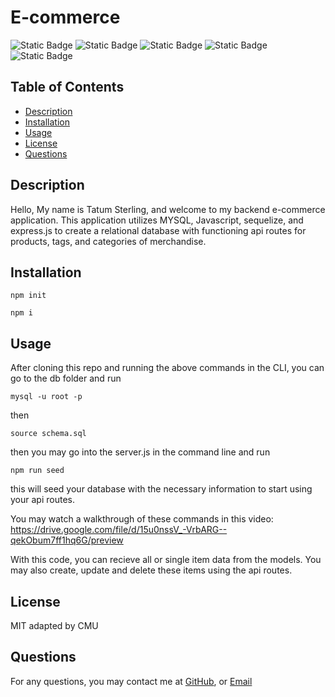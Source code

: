 # E-commerce
![Static Badge](https://img.shields.io/badge/sequelize-blue)
![Static Badge](https://img.shields.io/badge/javascript-yellow)
![Static Badge](https://img.shields.io/badge/back-end-white)
![Static Badge](https://img.shields.io/badge/MYSQL-red)
![Static Badge](https://img.shields.io/badge/express-periwinkle)


## Table of Contents
- [Description](#description)
- [Installation](#installation)
- [Usage](#usage)
- [License](#license)
- [Questions](#questions)

## Description
Hello, My name is Tatum Sterling, and welcome to my backend e-commerce application. This application utilizes MYSQL, Javascript, sequelize, and express.js to create a relational database with functioning api routes for products, tags, and categories of merchandise.
        
## Installation
```
npm init
```
```
npm i
```
        
## Usage
After cloning this repo and running the above commands in the CLI, you can go to the db folder and run 
```
mysql -u root -p
```
then
```
source schema.sql
```
then you may go into the server.js in the command line and run 
```
npm run seed
```
this will seed your database with the necessary information to start using your api routes. 

You may watch a walkthrough of these commands in this video: 
https://drive.google.com/file/d/15u0nssV_-VrbARG--qekObum7ff1hq6G/preview

With this code, you can recieve all or single item data from the models. You may also create, update and delete these items using the api routes. 
        
## License
MIT adapted by CMU
        
        
## Questions
For any questions, you may contact me at 
[GitHub](https://github.com/TatumSterling),
or [Email](mailto:tatumoakley29@hotmail.com)



